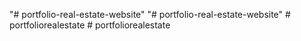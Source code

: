 "# portfolio-real-estate-website" 
"# portfolio-real-estate-website" 
#   p o r t f o l i o r e a l e s t a t e  
 #   p o r t f o l i o r e a l e s t a t e  
 